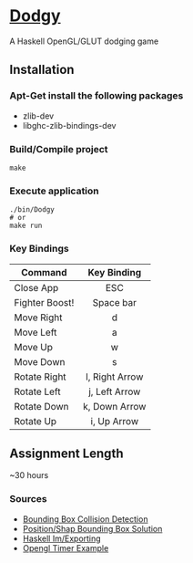 # [Dodgy](https://github.com/cevaris/dodgy)


A Haskell OpenGL/GLUT dodging game


## Installation

### Apt-Get install the following packages
- zlib-dev
- libghc-zlib-bindings-dev

### Build/Compile project

    make
    
### Execute application

    ./bin/Dodgy
    # or
    make run

  
### Key Bindings


| Command                             | Key Binding      |
| ------------------------------------|:----------------:|
| Close App                           | ESC              |
| Fighter Boost!                      | Space bar        |
| Move Right                          | d                |
| Move Left                           | a                |
| Move Up                             | w                |
| Move Down                           | s                |
| Rotate Right                        | l, Right Arrow   |
| Rotate Left                         | j, Left Arrow    |
| Rotate Down                         | k, Down Arrow    |
| Rotate Up                           | i, Up Arrow      |


## Assignment Length
~30 hours


### Sources

- [Bounding Box Collision Detection](http://devmag.org.za/2009/04/13/basic-collision-detection-in-2d-part-1/)
- [Position/Shap Bounding Box Solution](https://gamedev.stackexchange.com/questions/586/what-is-the-fastest-way-to-work-out-2d-bounding-box-intersection/913#913?newreg=0adcb8426a334d229400a434ae607b6c)
- [Haskell Im/Exporting](http://en.wikibooks.org/wiki/Haskell/Modules#Exporting)
- [Opengl Timer Example](https://github.com/haskell-opengl/GLUT/blob/master/examples/RedBook4/Alpha3D.hs)

